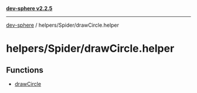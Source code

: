 [**dev-sphere v2.2.5**](../../../README.md)

***

[dev-sphere](../../../modules.md) / helpers/Spider/drawCircle.helper

# helpers/Spider/drawCircle.helper

## Functions

- [drawCircle](functions/drawCircle.md)
